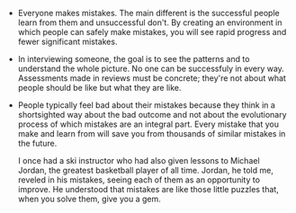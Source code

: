 * Everyone makes mistakes. The main different is the successful people learn from them and unsuccessful don't. By creating an environment in which people can safely make mistakes, you will see rapid progress and fewer significant mistakes.

* In interviewing someone, the goal is to see the patterns and to understand the whole picture. No one can be successfuly in every way. Assessments made in reviews must be concrete; they're not about what people should be like but what they are like.

* People typically feel bad about their mistakes because they think in a shortsighted way about the bad outcome and not about the evolutionary process of which mistakes are an integral part. Every mistake that you make and learn from will save you from thousands of similar mistakes in the future. 

  I once had a ski instructor who had also given lessons to Michael Jordan, the greatest basketball player of all time. Jordan, he told me, reveled in his mistakes, seeing each of them as an opportunity to improve. He understood that mistakes are like those little puzzles that, when you solve them, give you a gem. 
